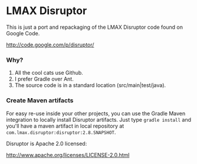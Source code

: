# LMAX Disruptor

This is just a port and repackaging of the LMAX Disruptor code found on Google Code.

http://code.google.com/p/disruptor/

### Why?

1. All the cool cats use Github.
2. I prefer Gradle over Ant.
3. The source code is in a standard location (src/main|test/java).

### Create Maven artifacts

For easy re-use inside your other projects, you can use the Gradle Maven integration
to locally install Disruptor artifacts. Just type `gradle install` and you'll have
a maven artifact in local repository at `com.lmax.disruptor:disruptor:2.8.SNAPSHOT`.

Disruptor is Apache 2.0 licensed:

http://www.apache.org/licenses/LICENSE-2.0.html